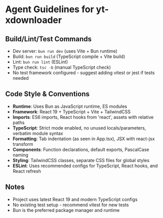 # Agent Guidelines for yt-xdownloader

## Build/Lint/Test Commands
- Dev server: `bun run dev` (uses Vite + Bun runtime)
- Build: `bun run build` (TypeScript compile + Vite build)
- Lint: `bun run lint` (ESLint)
- Type check: `tsc -b` (manual TypeScript check)
- No test framework configured - suggest adding vitest or jest if tests needed

## Code Style & Conventions
- **Runtime**: Uses Bun as JavaScript runtime, ES modules
- **Framework**: React 19 + TypeScript + Vite + TailwindCSS
- **Imports**: ES6 imports, React hooks from 'react', assets with relative paths
- **TypeScript**: Strict mode enabled, no unused locals/parameters, verbatim module syntax
- **Formatting**: Tab indentation (as seen in App.tsx), JSX with react-jsx transform
- **Components**: Function declarations, default exports, PascalCase naming
- **Styling**: TailwindCSS classes, separate CSS files for global styles
- **ESLint**: Uses recommended configs for TypeScript, React hooks, and React refresh

## Notes
- Project uses latest React 19 and modern TypeScript configs
- No existing test setup - recommend vitest for new tests
- Bun is the preferred package manager and runtime